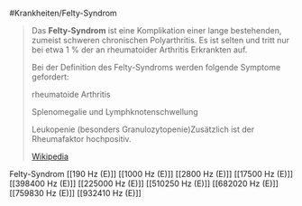 #Krankheiten/Felty-Syndrom
> Das **Felty-Syndrom** ist eine Komplikation einer lange bestehenden, zumeist schweren chronischen Polyarthritis. Es ist selten und tritt nur bei etwa 1 % der an rheumatoider Arthritis Erkrankten auf.
>
> Bei der Definition des Felty-Syndroms werden folgende Symptome gefordert:
>
> 
>
> rheumatoide Arthritis
>
> Splenomegalie und Lymphknotenschwellung
>
> Leukopenie (besonders Granulozytopenie)Zusätzlich ist der Rheumafaktor hochpositiv.
>
> [Wikipedia](https://de.wikipedia.org/wiki/Felty-Syndrom)

Felty-Syndrom
[[190 Hz (E)]]
[[1000 Hz (E)]]
[[2800 Hz (E)]]
[[17500 Hz (E)]]
[[398400 Hz (E)]]
[[225000 Hz (E)]]
[[510250 Hz (E)]]
[[682020 Hz (E)]]
[[759830 Hz (E)]]
[[932410 Hz (E)]]